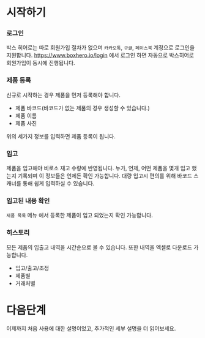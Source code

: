 # 시작하기 

### 로그인
박스 히어로는 따로 회원가입 절차가 없으며 `카카오톡`, `구글`, `페이스북` 계정으로 로그인을 지원합니다.
https://www.boxhero.io/login 에서 로그인 하면 자동으로 박스히어로 회원가입이 동시에 진행됩니다.

### 제품 등록
신규로 시작하는 경우 제품을 먼저 등록해야 합니다. 

- 제품 바코드(바코드가 없는 제품의 경우 생성할 수 있습니다.)
- 제품 이름
- 제품 사진

위의 세가지 정보를 입력하면 제품 등록이 됩니다.

### 입고
제품을 입고해야 비로소 재고 수량에 반영됩니다. 누가, 언제, 어떤 제품을 몇개 입고 했는지 기록되며 이 정보들은
언제든 확인 가능합니다. 대량 입고시 편의를 위해 바코드 스캐너를 통해 쉽게 입력하실 수 있습니다.

### 입고된 내용 확인
`제품 목록` 메뉴 에서 등록한 제품이 입고 되었는지 확인 가능합니다.

### 히스토리
모든 제품의 입출고 내역을 시간순으로 볼 수 있습니다. 또한 내역을 엑셀로 다운로드 가능합니다.

- 입고/출고/조정
- 제품별
- 거래처별

# 다음단계
이제까지 처음 사용에 대한 설명이었고, 추가적인 세부 설명을 더 읽어보세요.

